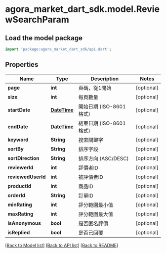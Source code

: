 # agora_market_dart_sdk.model.ReviewSearchParam

## Load the model package
```dart
import 'package:agora_market_dart_sdk/api.dart';
```

## Properties
Name | Type | Description | Notes
------------ | ------------- | ------------- | -------------
**page** | **int** | 頁碼，從1開始 | [optional] 
**size** | **int** | 每頁數量 | [optional] 
**startDate** | [**DateTime**](DateTime.md) | 開始日期 (ISO-8601 格式) | [optional] 
**endDate** | [**DateTime**](DateTime.md) | 結束日期 (ISO-8601 格式) | [optional] 
**keyword** | **String** | 搜索關鍵字 | [optional] 
**sortBy** | **String** | 排序字段 | [optional] 
**sortDirection** | **String** | 排序方向 (ASC/DESC) | [optional] 
**reviewerId** | **int** | 評價者ID | [optional] 
**reviewedUserId** | **int** | 被評價者ID | [optional] 
**productId** | **int** | 商品ID | [optional] 
**orderId** | **String** | 訂單ID | [optional] 
**minRating** | **int** | 評分範圍最小值 | [optional] 
**maxRating** | **int** | 評分範圍最大值 | [optional] 
**isAnonymous** | **bool** | 是否匿名評價 | [optional] 
**isReplied** | **bool** | 是否已回覆 | [optional] 

[[Back to Model list]](../README.md#documentation-for-models) [[Back to API list]](../README.md#documentation-for-api-endpoints) [[Back to README]](../README.md)


